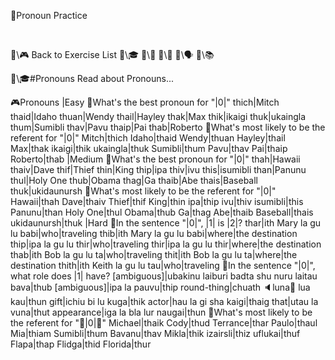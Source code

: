 📛Pronoun
Practice

&nbsp;

🔗\🎮 Back to Exercise List
🔗\🎓
🔗\📖
🔗\🌳
🔗\🗣️
🔗\📚

🔗\🎓#Pronouns Read about Pronouns...

🎮Pronouns
|Easy
🔹What's the best pronoun for "|0|"
thich|Mitch
thaid|Idaho
thuan|Wendy
thail|Hayley
thak|Max
thik|ikaigi
thuk|ukaingla
thum|Sumibli
thav|Pavu
thaip|Pai
thab|Roberto
🔹What's most likely to be the referent for "|0|"
Mitch|thich
Idaho|thaid
Wendy|thuan
Hayley|thail
Max|thak
ikaigi|thik
ukaingla|thuk
Sumibli|thum
Pavu|thav
Pai|thaip
Roberto|thab
|Medium
🔹What's the best pronoun for "|0|"
thah|Hawaii
thaiv|Dave
thif|Thief
thin|King
thip|ipa
thiv|ivu
this|isumibli
than|Panunu
thul|Holy One
thub|Obama
thag|Ga
thaib|Abe
thais|Baseball
thuk|ukidaunursh
🔹What's most likely to be the referent for "|0|"
Hawaii|thah
Dave|thaiv
Thief|thif
King|thin
ipa|thip
ivu|thiv
isumibli|this
Panunu|than
Holy One|thul
Obama|thub
Ga|thag
Abe|thaib
Baseball|thais
ukidaunursh|thuk
|Hard
🔹In the sentence "|0|", |1| is |2|?
thar|ith Mary la gu lu babi|who|traveling
thib|ith Mary la gu lu babi|where|the destination
thip|ipa la gu lu thir|who|traveling
thir|ipa la gu lu thir|where|the destination
thab|ith Bob la gu lu ta|who|traveling
thit|ith Bob la gu lu ta|where|the destination
thith|ith Keith la gu lu tau|who|traveling
🔹In the sentence "|0|", what role does |1| have?
[ambiguous]|ubakinu laiburi badta shu nuru laitau bava|thub
[ambiguous]|ipa la pauvu|thip
round-thing|chuath 🔈luna💬 lua kau|thun
gift|ichiu bi lu kuga|thik
actor|hau la gi sha kaigi|thaig
that|utau la vuna|thut
appearance|iga la bla lur naugai|thun
🔹What's most likely to be the referent for "🎏|0|💬"
Michael|thaik
Cody|thud
Terrance|thar
Paulo|thaul
Mia|thiam
Sumibli|thum
Bavanu|thav
Mikla|thik
izairsli|thiz
uflukai|thuf
Flapa|thap
Flidga|thid
Florida|thur
